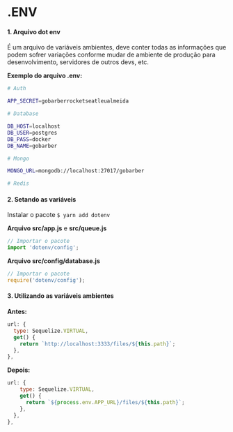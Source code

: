 # .ENV

#### 1. Arquivo dot env

É um arquivo de variáveis ambientes, deve conter todas as informações que podem sofrer variações conforme mudar de ambiente de produção para desenvolvimento, servidores de outros devs, etc.

**Exemplo do arquivo .env:**

```zsh
# Auth

APP_SECRET=gobarberrocketseatleualmeida

# Database

DB_HOST=localhost
DB_USER=postgres
DB_PASS=docker
DB_NAME=gobarber

# Mongo

MONGO_URL=mongodb://localhost:27017/gobarber

# Redis
```

#### 2. Setando as variáveis

Instalar o pacote `$ yarn add dotenv`

**Arquivo src/app.js** e **src/queue.js**

```js
// Importar o pacote
import 'dotenv/config';
```

**Arquivo src/config/database.js**

```js
// Importar o pacote
require('dotenv/config');
```

#### 3. Utilizando as variáveis ambientes

**Antes:**

```js
url: {
  type: Sequelize.VIRTUAL,
  get() {
    return `http://localhost:3333/files/${this.path}`;
  },
},
```

**Depois:**

```js
url: {
    type: Sequelize.VIRTUAL,
    get() {
      return `${process.env.APP_URL}/files/${this.path}`;
    },
  },
},
```